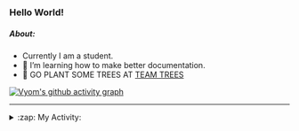### Hello World!

##### About:
- Currently I am a student.
- 🌱 I’m learning how to make better documentation.
- 🌱 GO PLANT SOME TREES AT [TEAM TREES](https://teamtrees.org/)

[![Vyom's github activity graph](https://activity-graph.herokuapp.com/graph?username=Vyvy-vi)](https://github.com/ashutosh00710/github-readme-activity-graph)

---
<details>
  <summary>:zap: My Activity:</summary>
  
<!--START_SECTION:waka-->
![Code Time](http://img.shields.io/badge/Code%20Time-842%20hrs%2057%20mins-blue)

**I'm a Night 🦉** 

```text
🌞 Morning    100 commits    ██░░░░░░░░░░░░░░░░░░░░░░░   9.95% 
🌆 Daytime    285 commits    ███████░░░░░░░░░░░░░░░░░░   28.36% 
🌃 Evening    320 commits    ████████░░░░░░░░░░░░░░░░░   31.84% 
🌙 Night      300 commits    ███████░░░░░░░░░░░░░░░░░░   29.85%

```
📅 **I'm Most Productive on Sunday** 

```text
Monday       136 commits    ███░░░░░░░░░░░░░░░░░░░░░░   13.53% 
Tuesday      134 commits    ███░░░░░░░░░░░░░░░░░░░░░░   13.33% 
Wednesday    154 commits    ███░░░░░░░░░░░░░░░░░░░░░░   15.32% 
Thursday     137 commits    ███░░░░░░░░░░░░░░░░░░░░░░   13.63% 
Friday       123 commits    ███░░░░░░░░░░░░░░░░░░░░░░   12.24% 
Saturday     98 commits     ██░░░░░░░░░░░░░░░░░░░░░░░   9.75% 
Sunday       223 commits    █████░░░░░░░░░░░░░░░░░░░░   22.19%

```


📊 **This Week I Spent My Time On** 

```text
🔥 Editors: 
VS Code                  5 hrs 48 mins       █████████████████████████   100.0%

🐱‍💻 Projects: 
CSF                      3 hrs 48 mins       ████████████████░░░░░░░░░   65.21% 
praise                   1 hr 57 mins        ████████░░░░░░░░░░░░░░░░░   33.38% 
palantir                 4 mins              ░░░░░░░░░░░░░░░░░░░░░░░░░   1.41%

```


 Last Updated on 08/08/2022 18:04:31 UTC
<!--END_SECTION:waka-->
</details>
